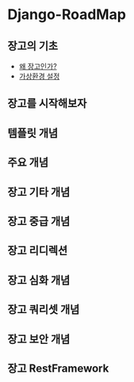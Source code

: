 # Django-RoadMap
## 장고의 기초
- <a href = "https://github.com/NohGaSeong/Django-RoadMap/blob/main/%EC%9E%A5%EA%B3%A0%EC%9D%98%20%EA%B8%B0%EC%B4%88/%EC%99%9C%20%EC%9E%A5%EA%B3%A0%EC%9D%B8%EA%B0%80%3F.md">왜 장고인가?</a>
- <a href = "https://github.com/NohGaSeong/Django-RoadMap/blob/main/%EC%9E%A5%EA%B3%A0%EC%9D%98%20%EA%B8%B0%EC%B4%88/%EA%B0%80%EC%83%81%20%ED%99%98%EA%B2%BD%20%EC%84%A4%EC%A0%95.md">가상환경 설정</a>
## 장고를 시작해보자
## 템플릿 개념
## 주요 개념
## 장고 기타 개념
## 장고 중급 개념
## 장고 리디렉션 
## 장고 심화 개념
## 장고 쿼리셋 개념
## 장고 보안 개념
## 장고 RestFramework

